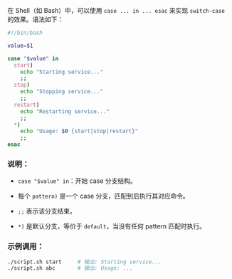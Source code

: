 
在 Shell（如 Bash）中，可以使用 `case ... in ... esac` 来实现 `switch-case` 的效果。语法如下：

```bash
#!/bin/bash

value=$1

case "$value" in
  start)
    echo "Starting service..."
    ;;
  stop)
    echo "Stopping service..."
    ;;
  restart)
    echo "Restarting service..."
    ;;
  *)
    echo "Usage: $0 {start|stop|restart}"
    ;;
esac
```

### 说明：

-   `case "$value" in`：开始 case 分支结构。
    
-   每个 `pattern)` 是一个 case 分支，匹配到后执行其对应命令。
    
-   `;;` 表示该分支结束。
    
-   `*)` 是默认分支，等价于 `default`，当没有任何 pattern 匹配时执行。
    

### 示例调用：

```bash
./script.sh start     # 输出: Starting service...
./script.sh abc       # 输出: Usage: ...
```